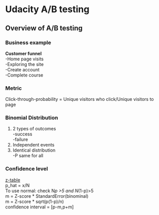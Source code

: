 # Udacity A/B testing

## Overview of A/B testing
### Business example
**Customer funnel**  
-Home page visits  
-Exploring the site  
-Create account  
-Complete course  

### Metric 
Click-through-probability = Unique visitors who click/Unique visitors to page

### Binomial Distribution
1. 2 types of outcomes  
-success  
-failure
2. Independent events
3. Identical distribution  
-P same for all

### Confidence level
[z-table](https://www.had2know.org/academics/normal-distribution-table-z-scores.html)  
p_hat = x/N  
To use normal: check N*p >5 and N*(1-p)>5   
m = Z-score * StandardError(binominal)  
m = Z-score * sqrt(p(1-p)/n)  
confidence interval = [p-m,p+m]  



